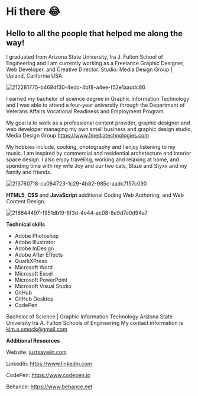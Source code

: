 # Hi there :joy:

## Hello to all the people that helped me along the way! 
I graduated from Arizona State University, Ira J. Fulton School of Engineering and I am currently working as a Freelance Graphic Designer, Web Developer, and Creative Director. Studio: Media Design Group | Upland, California USA.
<!--
**kos3150/kos3150** is a ✨ _special_ ✨ repository because its `README.md` (this file) appears on your GitHub profile.
Here are some ideas to get you started:

- 🔭 I’m currently working on ...
- 🌱 I’m currently learning ...
- 👯 I’m looking to collaborate on ...
- 🤔 I’m looking for help with ...
- 💬 Ask me about ...
- 📫 How to reach me: ...
- 😄 Pronouns: ...
- ⚡ Fun fact: ...
-->
![212281775-b468df30-4edc-4bf8-a4ee-f52e1aaddc86](https://github.com/kos3150/kos3150/assets/142562646/2096ad02-11e1-4235-8cf2-30537aa732c6)

I earned my bachelor of science degree in Graphic Information Technology and I was able to attend a four-year university through the Department of Veterans Affairs Vocational Readiness and Employment Program.

My goal is to work as a professional content provider, graphic designer and web developer managing my own small business and graphic design studio, Media Design Group https://www.1mediatechnologies.com

My hobbies include, cooking, photography and I enjoy listening to my music. I am inspired by commercial and residential archetecture and interior space design. I also enjoy traveling, working and relaxing at home, and spending time with my wife Joy and our two cats, Blaze and Styxx and my family and friends.

![213760718-ca064723-1c29-4b82-985c-aadc7f57c090](https://github.com/kos3150/kos3150/assets/142562646/ce7c66fb-bd56-4e88-98ba-f30e8d1c169b) 

**HTML5**, **CSS** and **JavaScript** additional Coding Web Authoring, and Web Content Design. 

![216644497-1951db19-8f3d-4e44-ac08-8e9d7e0d94a7](https://github.com/kos3150/kos3150/assets/142562646/3c025cbb-7eba-4d72-b190-1bfd16e9bc42)

**Technical skills**
  - Adobe Photoshop
  - Adobe Illustrator
  - Adobe InDesign
  - Adobe After Effects
  - QuarkXPress
  - Microsoft Word
  - Microsoft Excel
  - Microsoft PowerPoint
  - Microsoft Visual Studio
  - GitHub
  - GitHub Desktop
  - CodePen    

Bachelor of Science | Graphic Information Technology Arizona State University Ira A. Fulton Schools of Engineering
My contact information is kim.o.smock@gmail.com

**Additional Resources**

Website: [justsaywin.com](https://justsaywin.com/)

LinkedIn: https://www.linkedin.com

CodePen: https://www.codepen.io

Behance: https://www.behance.net
